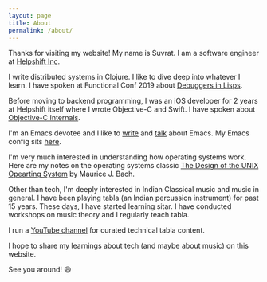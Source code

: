 ```yaml
---
layout: page
title: About
permalink: /about/
---
```


Thanks for visiting my website! My name is Suvrat. I am a software engineer at <a href="https://www.helpshift.com/" target="_blank">Helpshift Inc</a>.

I write distributed systems in Clojure. I like to dive deep into whatever I learn. I have spoken at Functional Conf 2019 about <a href="https://speakerdeck.com/suvratapte/debuggers-in-lispy-languages" target="_blank">Debuggers in Lisps</a>.

Before moving to backend programming, I was an iOS developer for 2 years at Helpshift itself where I wrote Objective-C and Swift. I have spoken about <a href="https://speakerdeck.com/suvratapte/objective-c-internals" target="_blank">Objective-C Internals</a>.

I'm an Emacs devotee and I like to <a href="https://medium.com/@suvratapte/configuring-emacs-from-scratch-intro-3157bed9d040" target="_blank">write</a> and <a href="https://www.youtube.com/watch?v=Su6RTAN_8tA" target="_blank">talk</a> about Emacs. My Emacs config sits <a href="https://github.com/suvratapte/dot-emacs-dot-d" target="_blank">here</a>.

I'm very much interested in understanding how operating systems work. Here are my notes on the operating systems classic <a href="https://github.com/suvratapte/Maurice-Bach-Notes" target="_blank">The Design of the UNIX Opearting System</a> by Maurice J. Bach.

Other than tech, I'm deeply interested in Indian Classical music and music in general. I have been playing tabla (an Indian percussion instrument) for past 15 years. These days, I have started learning sitar.
I have conducted workshops on music theory and I regularly teach tabla.

I run a <a href="https://www.youtube.com/user/suvratapte1" target="_blank" target="_blank">YouTube channel</a> for curated technical tabla content.

I hope to share my learnings about tech (and maybe about music) on this website.

See you around! 😄
